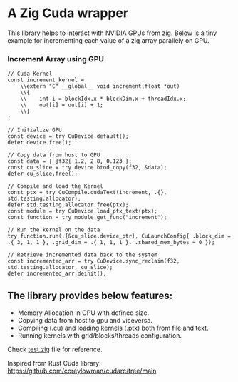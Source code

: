 # A Zig Cuda wrapper

This library helps to interact with NVIDIA GPUs from zig. Below is a tiny example for incrementing each value of a zig array parallely on GPU.

### Increment Array using GPU
```zig
// Cuda Kernel
const increment_kernel =
    \\extern "C" __global__ void increment(float *out)
    \\{
    \\    int i = blockIdx.x * blockDim.x + threadIdx.x;
    \\    out[i] = out[i] + 1;
    \\}
;

// Initialize GPU
const device = try CuDevice.default();
defer device.free();

// Copy data from host to GPU
const data = [_]f32{ 1.2, 2.8, 0.123 };
const cu_slice = try device.htod_copy(f32, &data);
defer cu_slice.free();

// Compile and load the Kernel
const ptx = try CuCompile.cudaText(increment, .{}, std.testing.allocator);
defer std.testing.allocator.free(ptx);
const module = try CuDevice.load_ptx_text(ptx);
const function = try module.get_func("increment");

// Run the kernel on the data
try function.run(.{&cu_slice.device_ptr}, CuLaunchConfig{ .block_dim = .{ 3, 1, 1 }, .grid_dim = .{ 1, 1, 1 }, .shared_mem_bytes = 0 });

// Retrieve incremented data back to the system
const incremented_arr = try CuDevice.sync_reclaim(f32, std.testing.allocator, cu_slice);
defer incremented_arr.deinit();

```

## The library provides below features:
- Memory Allocation in GPU with defined size.
- Copying data from host to gpu and viceversa.
- Compiling (.cu) and loading kernels (.ptx) both from file and text.
- Running kernels with grid/blocks/threads configuration.

Check [test.zig](./test.zig) file for reference.

Inspired from Rust Cuda library: https://github.com/coreylowman/cudarc/tree/main